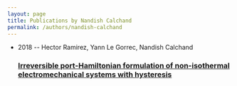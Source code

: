 ```yaml
---
layout: page
title: Publications by Nandish Calchand
permalink: /authors/nandish-calchand
---
```


<ul class="post-list">
<li><span class='post-meta'>2018 -- Hector Ramirez, Yann Le Gorrec, Nandish Calchand</span><h3><a class='post-link' href="{{ site.baseurl }}/irreversible-port-hamiltonian-formulation-of-non-isothermal-electromechanical-systems-with-hysteresis">Irreversible port-Hamiltonian formulation of non-isothermal electromechanical systems with hysteresis</a></h3></li>

</ul>
